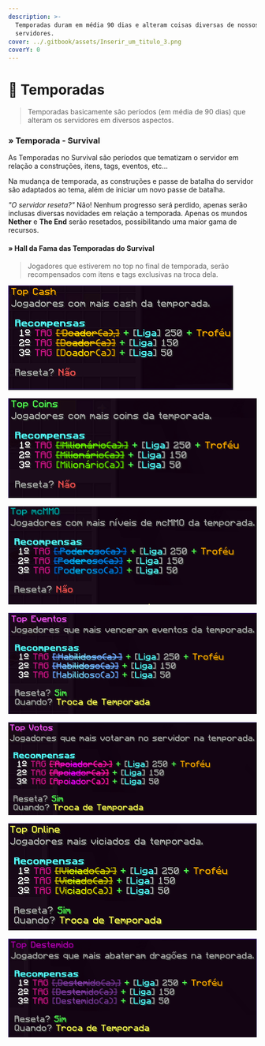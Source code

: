 ```yaml
---
description: >-
  Temporadas duram em média 90 dias e alteram coisas diversas de nossos
  servidores.
cover: ../.gitbook/assets/Inserir_um_titulo_3.png
coverY: 0
---
```


# 🎲 Temporadas

> Temporadas basicamente são períodos (em média de 90 dias) que alteram os servidores em diversos aspectos.

### » Temporada - Survival

As Temporadas no Survival são períodos que tematizam o servidor em relação a construções, itens, tags, eventos, etc...



Na mudança de temporada, as construções e passe de batalha do servidor são adaptados ao tema, além de iniciar um novo passe de batalha.



_"O servidor reseta?"_ Não! Nenhum progresso será perdido, apenas serão inclusas diversas novidades em relação a temporada. Apenas os mundos **Nether** e **The End** serão resetados, possibilitando uma maior gama de recursos.



#### » Hall da Fama das Temporadas do Survival



> Jogadores que estiverem no top no final de temporada, serão recompensados com itens e tags exclusivas na troca dela.

![](../.gitbook/assets/att.png)

![](<../.gitbook/assets/unknown (4).png>)

![](<../.gitbook/assets/unknown (1).png>)

![](../.gitbook/assets/unknown.png)

![](<../.gitbook/assets/unknown (5).png>)

![](<../.gitbook/assets/unknown (3).png>)

![](<../.gitbook/assets/unknown (2).png>)





